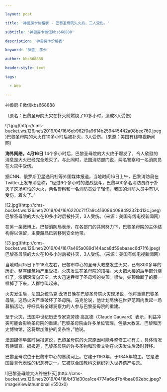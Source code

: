 ---
layout: post
title: '神兽房卡价格表 - 巴黎圣母院失火后，三人受伤。'
subtitle: '神兽房卡微信kbs668888'
description: '神兽房卡价格表'
keyword: '神兽, 房卡'
author: kbs668888
header-style: text
tags:
  - Web
---
神兽房卡微信kbs668888

（原名：巴黎圣母院火灾在扑灭前燃烧了10多小时，造成3人受伤）

![1.jpg](http://cms-
bucket.ws.126.net/2019/04/16/6eb962f0a9614b259445442a08bec760.jpeg)巴黎圣母院的大火在10多小时后被扑灭，3人受伤。（来源：美国有线电视新闻网）

 **海外网络，4月16日**
14个多小时后，巴黎圣母院的大火终于爆发了，令人欣慰的消息是大火已经完全熄灭了。与此同时，法国消防部门说，两名警察和一名消防员在火灾中受伤。

据CNN、俄罗斯卫星通讯社等外国媒体报道，当地时间16日上午，巴黎消防局在Twitter上发布消息称，“经过9个多小时的激烈战斗，巴黎400多名消防员终于扑灭了这场可怕的大火，两名警察和一名消防员受了轻伤，我国的消防人员中有1人受伤。着火了。”

![2.jpg](http://cms-
bucket.ws.126.net/2019/04/16/6220c71f7a8c416086408849232bd13c.jpeg)巴黎圣母院的大火在10多小时后被扑灭，3人受伤。（来源：美国有线电视新闻网）

在另一条微博上，巴黎消防局表示，在各部门的共同努力下，巴黎圣母院的主体结构得以保留，主要藏品已转移到安全地带。

![3.jpg](http://cms-
bucket.ws.126.net/2019/04/16/7a465a089d144aca8d59ebaaec6d71f6.jpeg)巴黎圣母院的大火在10多小时后被扑灭，3人受伤。（来源：美国有线电视新闻网）

当地时间15日下午18点左右，巴黎市中心的圣母大教堂发生火灾，已有800多年的历史。整座建筑物严重受损。火灾发生在圣母院的顶楼。大火把大楼的后半部分烧红了，浓烟滚滚向天空。大火迅速吞噬了圣母塔的尖顶。很快，尖顶像断了的腰一样掉了下来，人群惊叫起来。

火灾发生后，法国总统马克·龙15日晚在巴黎圣母院火灾现场说，他将重建巴黎圣母院，这场火灾严重破坏了圣母院。马克伦说，他计划尽快在世界范围内发起一场募捐活动，呼吁具有全球洞察力的人参与巴黎圣母院的重建。

至于火灾，法国中世纪历史专家克劳德·高瓦德（Claude
Gauvard）表示，利益冲突可能会影响圣母院的重建。”巴黎圣母院由许多单位管理，包括大教区、巴黎和历史博物馆，这将增加维护的复杂性，”他说。

法国媒体早些时候报道说，巴黎圣母院的火灾原因可能与整修工程有关，具体情况有待调查。据报道，巴黎圣母院的许多圣物和珍贵文物在火灾发生后及时转移。

巴黎圣母院位于巴黎市中心的塞纳河上。它建于1163年，于1345年竣工。它是法国最具代表性的纪念碑之一。它被联合国教科文组织列入世界遗产名录。

![巴黎圣母院大火终被扑灭](http://cms-
bucket.ws.126.net/2019/04/16/bf31d30ca1ce4774a6ed7b4bea062ebc.jpeg?imageView&thumbnail=550x0)

